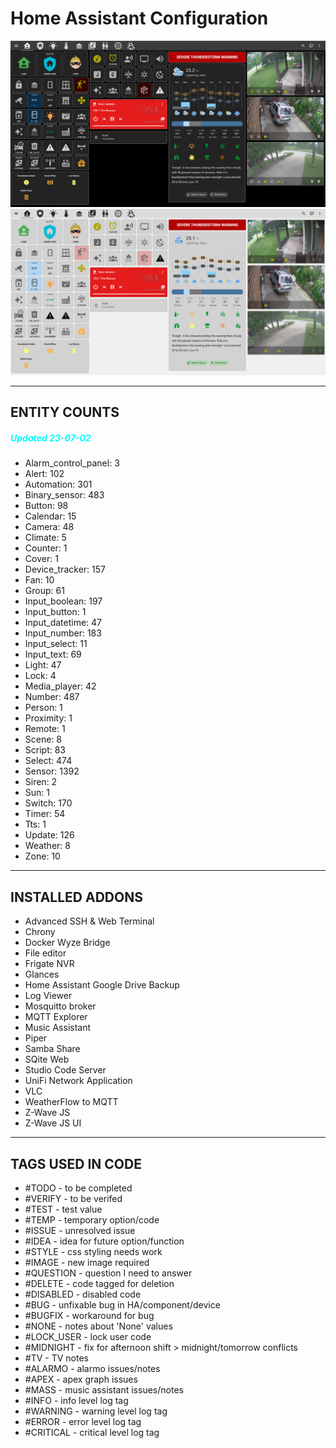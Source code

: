 # Home Assistant Configuration

![Home](https://github.com/jazzyisj/home-assistant-config/blob/master/www/screenshots/browser_home_2023_7_dark.png)
![Home](https://github.com/jazzyisj/home-assistant-config/blob/master/www/screenshots/browser_home_2023_7_light.png)

---

## ENTITY COUNTS

##### <font color='cyan'>Updated 23-07-02</font>

- Alarm_control_panel: 3
- Alert: 102
- Automation: 301
- Binary_sensor: 483
- Button: 98
- Calendar: 15
- Camera: 48
- Climate: 5
- Counter: 1
- Cover: 1
- Device_tracker: 157
- Fan: 10
- Group: 61
- Input_boolean: 197
- Input_button: 1
- Input_datetime: 47
- Input_number: 183
- Input_select: 11
- Input_text: 69
- Light: 47
- Lock: 4
- Media_player: 42
- Number: 487
- Person: 1
- Proximity: 1
- Remote: 1
- Scene: 8
- Script: 83
- Select: 474
- Sensor: 1392
- Siren: 2
- Sun: 1
- Switch: 170
- Timer: 54
- Tts: 1
- Update: 126
- Weather: 8
- Zone: 10

---

## INSTALLED ADDONS

- Advanced SSH & Web Terminal
- Chrony
- Docker Wyze Bridge
- File editor
- Frigate NVR
- Glances
- Home Assistant Google Drive Backup
- Log Viewer
- Mosquitto broker
- MQTT Explorer
- Music Assistant
- Piper
- Samba Share
- SQite Web
- Studio Code Server
- UniFi Network Application
- VLC
- WeatherFlow to MQTT
- Z-Wave JS
- Z-Wave JS UI

---

## TAGS USED IN CODE

- #TODO - to be completed
- #VERIFY - to be verifed
- #TEST - test value
- #TEMP - temporary option/code
- #ISSUE - unresolved issue
- #IDEA - idea for future option/function
- #STYLE - css styling needs work
- #IMAGE - new image required
- #QUESTION - question I need to answer
- #DELETE - code tagged for deletion
- #DISABLED - disabled code
- #BUG - unfixable bug in HA/component/device
- #BUGFIX - workaround for bug
- #NONE - notes about 'None' values
- #LOCK_USER - lock user code
- #MIDNIGHT - fix for afternoon shift > midnight/tomorrow conflicts
- #TV - TV notes
- #ALARMO - alarmo issues/notes
- #APEX - apex graph issues
- #MASS - music assistant issues/notes
- #INFO - info level log tag
- #WARNING - warning level log tag
- #ERROR - error level log tag
- #CRITICAL - critical level log tag
